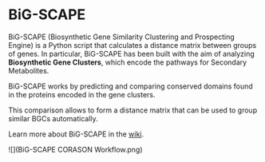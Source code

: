# BiG-SCAPE

BiG-SCAPE (Biosynthetic Gene Similarity Clustering and Prospecting Engine) is a Python script that calculates a distance matrix between groups of genes. In particular, BiG-SCAPE has been built with the aim of analyzing **Biosynthetic Gene Clusters**, which encode the pathways for Secondary Metabolites.

BiG-SCAPE works by predicting and comparing conserved domains found in the proteins encoded in the gene clusters.

This comparison allows to form a distance matrix that can be used to group similar BGCs automatically.

Learn more about BiG-SCAPE in the [wiki](https://git.wageningenur.nl/medema-group/BiG-SCAPE/wikis/home).

![](BiG-SCAPE CORASON Workflow.png)
